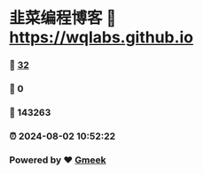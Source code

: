 # 韭菜编程博客 :link: https://wqlabs.github.io 
### :page_facing_up: [32](https://wqlabs.github.io/tag.html) 
### :speech_balloon: 0 
### :hibiscus: 143263 
### :alarm_clock: 2024-08-02 10:52:22 
### Powered by :heart: [Gmeek](https://github.com/Meekdai/Gmeek)
